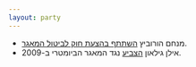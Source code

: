 ```yaml
---
layout: party
---
```


* מנחם הורוביץ [השתתף בהצעת חוק לביטול המאגר](http://www.mako.co.il/nexter-archive/Article-5a73491c10e6631006.htm).
* אילן גילאון
  [הצביע](https://oknesset.org/vote/652/) נגד המאגר הביומטרי ב-2009.
